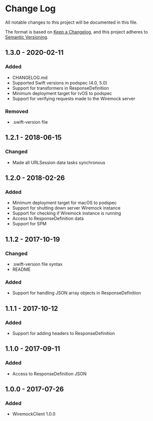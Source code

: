 # Change Log
All notable changes to this project will be documented in this file.

The format is based on [Keep a Changelog](https://keepachangelog.com/en/1.0.0/),
and this project adheres to [Semantic Versioning](https://semver.org/spec/v2.0.0.html).

## 1.3.0 - 2020-02-11
### Added
- CHANGELOG.md
- Supported Swift versions in podspec (4.0, 5.0)
- Support for transformers in ResponseDefinition
- Minimum deployment target for tvOS to podspec
- Support for verifying requests made to the Wiremock server
### Removed
- .swift-version file


## 1.2.1 - 2018-06-15
### Changed
- Made all URLSession data tasks synchronous

## 1.2.0 - 2018-02-26
### Added
- Minimum deployment target for macOS to podspec
- Support for shutting down server Wiremock instance
- Support for checking if Wiremock instance is running
- Access to ResponseDefinition data
- Support for SPM

## 1.1.2 - 2017-10-19
### Changed
- .swift-version file syntax
- README
### Added
- Support for handling JSON array objects in ResponseDefinition

## 1.1.1 - 2017-10-12
### Added
- Support for adding headers to ResponseDefinition

## 1.1.0 - 2017-09-11
### Added
- Access to ResponseDefinition JSON

## 1.0.0 - 2017-07-26
### Added
- WiremockClient 1.0.0
